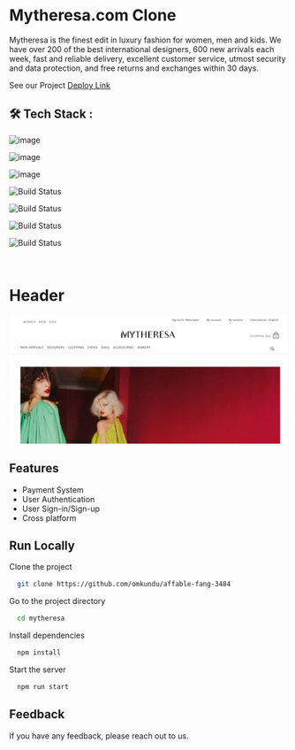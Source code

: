 

# Mytheresa.com Clone

Mytheresa is the finest edit in luxury fashion for women, men and kids. We have over 200 of the best international designers, 600 new arrivals each week, fast and reliable delivery, excellent customer service, utmost security and data protection, and free returns and exchanges within 30 days.

See our Project   [Deploy Link](https://affable-fang-3484-main.vercel.app/)


## 🛠 Tech Stack :

![image](https://img.shields.io/badge/HTML5-E34F26?style=for-the-badge&logo=html5&logoColor=white) 

![image](https://img.shields.io/badge/CSS3-1572B6?style=for-the-badge&logo=css3&logoColor=white) 

![image](https://img.shields.io/badge/JavaScript-F7DF1E?style=for-the-badge&logo=javascript&logoColor=black) 

![Build Status](https://img.shields.io/badge/React-20232A?style=for-the-badge&logo=react&logoColor=61DAFB)
 
![Build Status](https://img.shields.io/badge/Redux-593D88?style=for-the-badge&logo=redux&logoColor=white)
 
![Build Status](https://img.shields.io/badge/PayPal-00457C?style=for-the-badge&logo=paypal&logoColor=white)

![Build Status](https://img.shields.io/badge/Paytm-002970?style=for-the-badge&logo=paytm&logoColor=00BAF2)

<br>
<h1>Header</h1>

<img src="https://github.com/omkundu/affable-fang-3484/blob/main/src/image/jpg.jpeg?raw=true" alt="header"/>

</br>





## Features

- Payment System
- User Authentication
- User Sign-in/Sign-up
- Cross platform


## Run Locally

Clone the project

```bash
  git clone https://github.com/omkundu/affable-fang-3484
```

Go to the project directory

```bash
  cd mytheresa
```

Install dependencies

```bash
  npm install
```

Start the server

```bash
  npm run start
```


## Feedback

If you have any feedback, please reach out to us.


